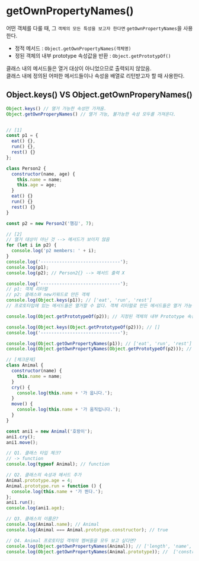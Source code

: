
# getOwnPropertyNames()  
어떤 객체를 다룰 때, 그 `객체의 모든 특성을 보고자 한다면` `getOwnPropertyNames`을 사용한다.  

* 정적 메서드 : `Object.getOwnPropertyNames(객체명)`   
* 정된 객체의 내부 prototype 속성값을 반환 : `Object.getPrototypOf()` 


클래스 내의 메서드들은 열거 대상이 아니었으므로 출력되지 않았음.  
클래스 내에 정의된 어떠한 메서드들이나 속성을 배열로 리턴받고자 할 때 사용한다.


## Object.keys() VS Object.getOwnProperyNames()
```js
Object.keys() // 열거 가능한 속성만 가져옴.
Object.getOwnProperyNames() // 열거 가능, 불가능한 속성 모두를 가져온다.
```
```js

// [1]
const p1 = {
  eat() {},
  run() {},
  rest() {}
};

class Person2 {
  constructor(name, age) {
    this.name = name;
    this.age = age;
  }
  eat() {}
  run() {}
  rest() {}
}

const p2 = new Person2('햄깅', 7);

// [2]
// 열거 대상이 아닌 것 --> 메서드가 보이지 않음
for (let i in p2) {
  console.log('p2 members: ' + i);
}
console.log('------------------------------');
console.log(p1);
console.log(p2); // Person2{} --> 메서드 출력 X

console.log('------------------------------');
// p1: 객체 리터럴
// p2: 클래스와 new키워드로 만든 객체
console.log(Object.keys(p1)); // ['eat', 'run', 'rest']
// 프로토타입에 있는 메서드들은 열거할 수 없다. 객체 리터럴로 만든 메서드들은 열거 가능

console.log(Object.getPrototypeOf(p2)); // 지정된 객체의 내부 Prototype 속성값을 반환.

console.log(Object.keys(Object.getPrototypeOf(p2))); // []
console.log('------------------------------');

console.log(Object.getOwnPropertyNames(p1)); // ['eat', 'run', 'rest']
console.log(Object.getOwnPropertyNames(Object.getPrototypeOf(p2))); // ['constructor', 'eat', 'run', 'rest']

// [체크문제]
class Animal {
  constructor(name) {
    this.name = name;
  }
  cry() {
    console.log(this.name + '가 웁니다.');
  }
  move() {
    console.log(this.name + '가 움직입니다.');
  }
}

const ani1 = new Animal('호랑이');
ani1.cry();
ani1.move();

// Q1. 클래스 타입 체크?
// -> function
console.log(typeof Animal); // function

// Q2. 클래스의 속성과 메서드 추가
Animal.prototype.age = 4;
Animal.prototype.run = function () {
  console.log(this.name + '가 뛴다.');
};
ani1.run();
console.log(ani1.age);

// Q3. 클래스의 이름은?
console.log(Animal.name); // Animal
console.log(Animal === Animal.prototype.constructor); // true

// Q4. Animal 프로토타입 객체의 멤버들을 모두 보고 싶다면?
console.log(Object.getOwnPropertyNames(Animal)); // ['length', 'name', 'prototype']
console.log(Object.getOwnPropertyNames(Animal.prototype)); //  ['constructor', 'cry', 'move', 'age', 'run']
```
